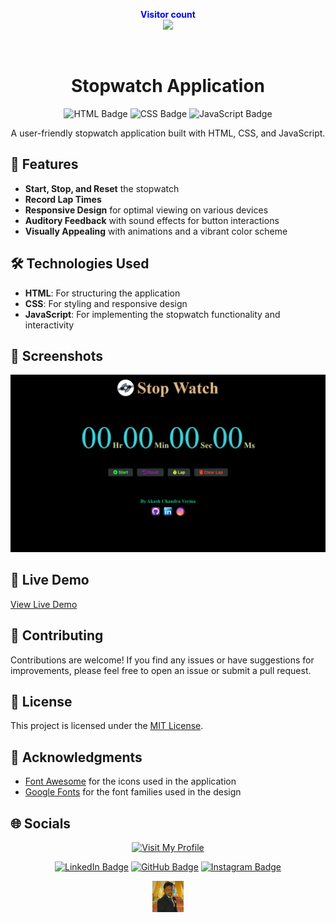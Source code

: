 <p align="center">
  <b style="color: blue;  ">Visitor count</b>
  <br>
  <a style="" href="https://github.com/Akki-soni">
  <img src="https://komarev.com/ghpvc/?username=akki-soni&label=Profile%20views&color=0e75b6&style=flat" />
  </a>
</p>
<p align="center"> <a href="https://twitter.com/" target="blank"><img src="https://img.shields.io/twitter/follow/?logo=twitter&style=for-the-badge" alt="" /></a> </p>

<h1 align="center">Stopwatch Application</h1>

<p align="center">
  <img src="https://img.shields.io/badge/HTML-E34F26?style=for-the-badge&logo=html5&logoColor=white" alt="HTML Badge">
  <img src="https://img.shields.io/badge/CSS-1572B6?style=for-the-badge&logo=css3&logoColor=white" alt="CSS Badge">
  <img src="https://img.shields.io/badge/JavaScript-F7DF1E?style=for-the-badge&logo=javascript&logoColor=black" alt="JavaScript Badge">
</p>

<p align="center">
  A user-friendly stopwatch application built with HTML, CSS, and JavaScript.
</p>

## 🚀 Features

- **Start, Stop, and Reset** the stopwatch
- **Record Lap Times**
- **Responsive Design** for optimal viewing on various devices
- **Auditory Feedback** with sound effects for button interactions
- **Visually Appealing** with animations and a vibrant color scheme

## 🛠️ Technologies Used

- **HTML**: For structuring the application
- **CSS**: For styling and responsive design
- **JavaScript**: For implementing the stopwatch functionality and interactivity

## 🌟 Screenshots

![Stopwatch Screenshot](data/Screenshot.png)

## 🔗 Live Demo

[View Live Demo](https://prodigy-task-2-stopwatch-web-application.vercel.app/)

## 🤝 Contributing

Contributions are welcome! If you find any issues or have suggestions for improvements, please feel free to open an issue or submit a pull request.

## 📄 License

This project is licensed under the [MIT License](LICENSE).

## 🙏 Acknowledgments

- [Font Awesome](https://fontawesome.com/) for the icons used in the application
- [Google Fonts](https://fonts.google.com/) for the font families used in the design

## 🌐 Socials

<div align="center">

[![Visit My Profile](https://img.shields.io/badge/Visit%20My%20Profile-%23121011.svg?style=for-the-badge&logo=github&logoColor=white)](https://github.com/Akki-soni)

[![LinkedIn Badge](https://img.shields.io/badge/LinkedIn-%230077B5.svg?logo=linkedin&logoColor=white)](https://www.linkedin.com/in/akashchandraverma/)
[![GitHub Badge](https://img.shields.io/badge/GitHub-%23121011.svg?style=for-the-badge&logo=github&logoColor=white)](https://github.com/Akki-soni)
[![Instagram Badge](https://img.shields.io/badge/Instagram-%23E4405F.svg?style=for-the-badge&logo=instagram&logoColor=white)](https://www.instagram.com/akki_214g/)

<a href="">
  <img src="data/logoo.jpeg" alt="Icon" style="vertical-align:middle; width:50px; height:auto;">
</a>

</div>
